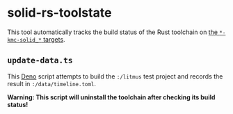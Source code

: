 # solid-rs-toolstate

This tool automatically tracks the build status of the Rust toolchain on [the `*-kmc-solid_*` targets][1].

## `update-data.ts`

This [Deno][2] script attempts to build the `:/litmus` test project and records the result in `:/data/timeline.toml`.

**Warning: This script will uninstall the toolchain after checking its build status!**

[1]: https://doc.rust-lang.org/nightly/rustc/platform-support/kmc-solid.html
[2]: https://deno.land/
